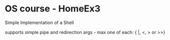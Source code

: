 # OS course - HomeEx3
Simple Implementation of a Shell

supports simple pipe and redirection args - max one of each: { |, <, > or >>}
